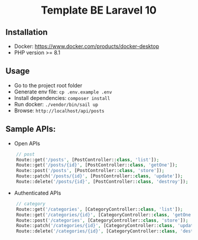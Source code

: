 # <p align="center">Template BE Laravel 10</p>

## Installation

-   Docker: https://www.docker.com/products/docker-desktop
-   PHP version >= 8.1

## Usage

-   Go to the project root folder
-   Generate env file: `cp .env.example .env`
-   Install dependencies: `composer install`
-   Run docker: `./vendor/bin/sail up`
-   Browse: `http://localhost/api/posts`

## Sample APIs:

- Open APIs
```php
    // post
    Route::get('/posts', [PostController::class, 'list']);
    Route::get('/posts/{id}', [PostController::class, 'getOne']);
    Route::post('/posts', [PostController::class, 'store']);
    Route::patch('/posts/{id}', [PostController::class, 'update']);
    Route::delete('/posts/{id}', [PostController::class, 'destroy']);
```

- Authenticated APIs
```php
    // category
    Route::get('/categories', [CategoryController::class, 'list']);
    Route::get('/categories/{id}', [CategoryController::class, 'getOne']);
    Route::post('/categories', [CategoryController::class, 'store']);
    Route::patch('/categories/{id}', [CategoryController::class, 'update']);
    Route::delete('/categories/{id}', [CategoryController::class, 'destroy']);
```